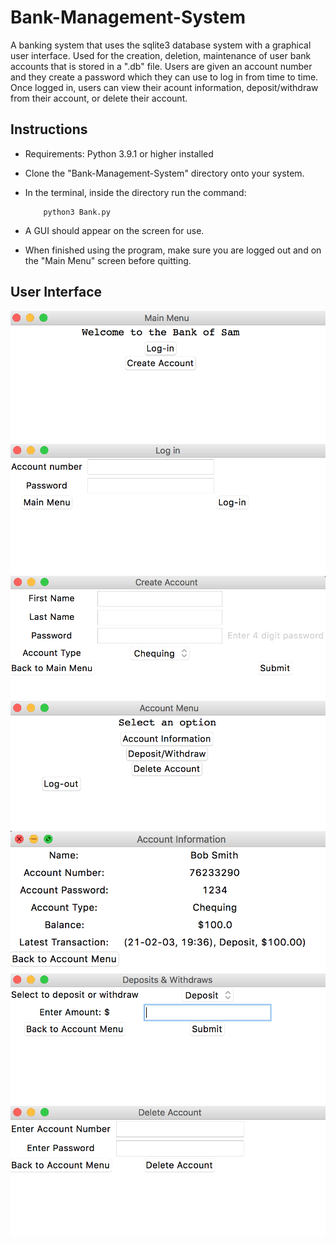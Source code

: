 # Bank-Management-System
A banking system that uses the sqlite3 database system with a graphical user interface. Used for the creation, deletion, maintenance of user bank accounts that is stored in a ".db" file. Users are given an account number and they create a password which they can use to log in from time to time. Once logged in, users can view their acount information, deposit/withdraw from their account, or delete their account.
## Instructions
- Requirements: Python 3.9.1 or higher installed
- Clone the "Bank-Management-System" directory onto your system. 
- In the terminal, inside the directory run the command: 

          python3 Bank.py

- A GUI should appear on the screen for use.
- When finished using the program, make sure you are logged out and on the "Main Menu" screen before quitting.

## User Interface
<img src="Images/Main_menu.png"/>
<img src="Images/Log_in.png"/>
<img src="Images/Create_account.png"/>
<img src="Images/Account_menu.png"/>
<img src="Images/Account_information.png"/>
<img src="Images/Deposits_withdraws.png"/>
<img src="Images/Delete_account.png"/>
